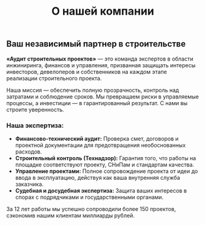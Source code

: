 ﻿---
title: "О нашей компании"
layout: page
---

## Ваш независимый партнер в строительстве

**«Аудит строительных проектов»** — это команда экспертов в области инжиниринга, финансов и управления, призванная защищать интересы инвесторов, девелоперов и собственников на каждом этапе реализации строительного проекта.

Наша миссия — обеспечить полную прозрачность, контроль над затратами и соблюдение сроков. Мы превращаем риски в управляемые процессы, а инвестиции — в гарантированный результат. С нами вы строите уверенность.

### Наша экспертиза:

*   **Финансово-технический аудит:** Проверка смет, договоров и проектной документации для предотвращения необоснованных расходов.
*   **Строительный контроль (Технадзор):** Гарантия того, что работы на площадке соответствуют проекту, СНиПам и стандартам качества.
*   **Управление проектами:** Полное сопровождение проекта от идеи до ввода в эксплуатацию, действуя как ваша внутренняя служба заказчика.
*   **Судебная и досудебная экспертиза:** Защита ваших интересов в спорах с подрядчиками и государственными органами.

За 12 лет работы мы успешно сопроводили более 150 проектов, сэкономив нашим клиентам миллиарды рублей.

